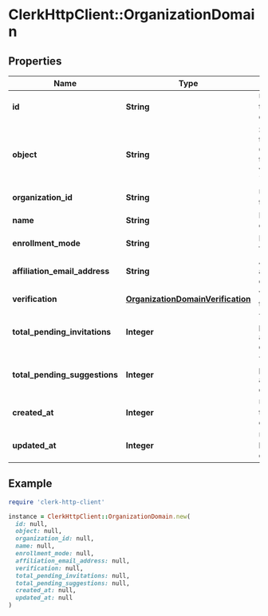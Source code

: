 # ClerkHttpClient::OrganizationDomain

## Properties

| Name | Type | Description | Notes |
| ---- | ---- | ----------- | ----- |
| **id** | **String** | Unique identifier for the organization domain | [optional] |
| **object** | **String** | String representing the object&#39;s type. Objects of the same type share the same value. Always &#x60;organization_domain&#x60;  | [optional] |
| **organization_id** | **String** | Unique identifier for the organization | [optional] |
| **name** | **String** | Name of the organization domain | [optional] |
| **enrollment_mode** | **String** | Mode of enrollment for the domain | [optional] |
| **affiliation_email_address** | **String** | Affiliation email address for the domain, if available. | [optional] |
| **verification** | [**OrganizationDomainVerification**](OrganizationDomainVerification.md) | Verification details for the domain | [optional] |
| **total_pending_invitations** | **Integer** | Total number of pending invitations associated with this domain | [optional] |
| **total_pending_suggestions** | **Integer** | Total number of pending suggestions associated with this domain | [optional] |
| **created_at** | **Integer** | Unix timestamp when the domain was created | [optional] |
| **updated_at** | **Integer** | Unix timestamp of the last update to the domain | [optional] |

## Example

```ruby
require 'clerk-http-client'

instance = ClerkHttpClient::OrganizationDomain.new(
  id: null,
  object: null,
  organization_id: null,
  name: null,
  enrollment_mode: null,
  affiliation_email_address: null,
  verification: null,
  total_pending_invitations: null,
  total_pending_suggestions: null,
  created_at: null,
  updated_at: null
)
```

